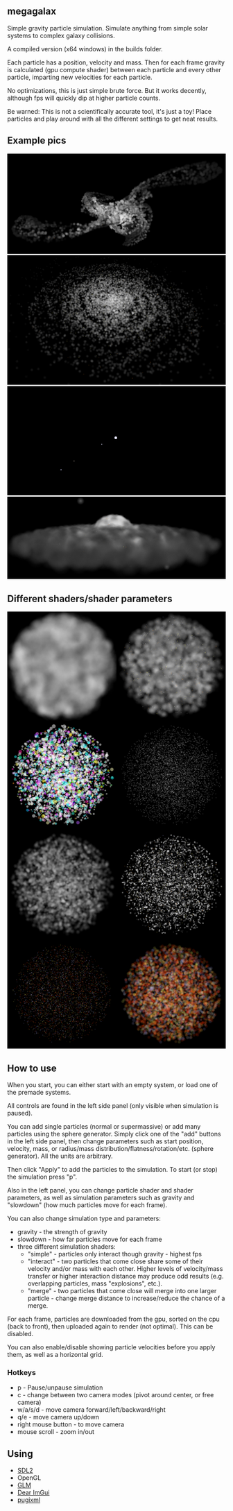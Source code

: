 ## megagalax

Simple gravity particle simulation. Simulate anything from simple solar systems to complex galaxy collisions.

A compiled version (x64 windows) in the builds folder.

Each particle has a position, velocity and mass. Then for each frame gravity is calculated (gpu compute shader) between each particle and every other particle, imparting new velocities for each particle.

No optimizations, this is just simple brute force. But it works decently, although fps will quickly dip at higher particle counts.

Be warned: This is not a scientifically accurate tool, it's just a toy! Place particles and play around with all the different settings to get neat results.

## Example pics

![galaxy collision](https://github.com/kaffelars/megagalax/blob/main/pics/system2.png?raw=true)
![peaceful galaxy](https://github.com/kaffelars/megagalax/blob/main/pics/system3.png?raw=true)
![simple system](https://github.com/kaffelars/megagalax/blob/main/pics/system1.gif?raw=true)
![calm galaxy](https://github.com/kaffelars/megagalax/blob/main/pics/system4.png?raw=true)

## Different shaders/shader parameters

![simple system](https://github.com/kaffelars/megagalax/blob/main/pics/shaders.png?raw=true)

## How to use

When you start, you can either start with an empty system, or load one of the premade systems.

All controls are found in the left side panel (only visible when simulation is paused).

You can add single particles (normal or supermassive) or add many particles using the sphere generator. Simply click one of the "add" buttons in the left side panel, then change parameters such as start position, velocity, mass, or radius/mass distribution/flatness/rotation/etc. (sphere generator). All the units are arbitrary.

Then click "Apply" to add the particles to the simulation. To start (or stop) the simulation press "p".

Also in the left panel, you can change particle shader and shader parameters, as well as simulation parameters such as gravity and "slowdown" (how much particles move for each frame).

You can also change simulation type and parameters:
* gravity - the strength of gravity
* slowdown - how far particles move for each frame
* three different simulation shaders:
  - "simple" - particles only interact though gravity - highest fps
  - "interact" - two particles that come close share some of their velocity and/or mass with each other. Higher levels of velocity/mass transfer or higher interaction distance may produce odd results (e.g. overlapping particles, mass "explosions", etc.).
  - "merge" - two particles that come close will merge into one larger particle - change merge distance to increase/reduce the chance of a merge.


For each frame, particles are downloaded from the gpu, sorted on the cpu (back to front), then uploaded again to render (not optimal). This can be disabled.

You can also enable/disable showing particle velocities before you apply them, as well as a horizontal grid.

### Hotkeys

* p - Pause/unpause simulation
* c - change between two camera modes (pivot around center, or free camera)
* w/a/s/d - move camera forward/left/backward/right
* q/e - move camera up/down
* right mouse button - to move camera
* mouse scroll - zoom in/out

## Using
* [SDL2](https://www.libsdl.org/)
* OpenGL
* [GLM](https://github.com/g-truc/glm)
* [Dear ImGui](https://github.com/ocornut/imgui)
* [pugixml](https://pugixml.org/)
